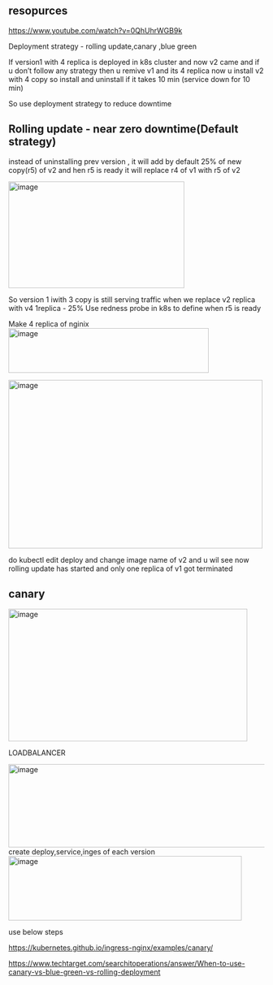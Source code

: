 ## resopurces
https://www.youtube.com/watch?v=0QhUhrWGB9k

Deployment strategy - rolling update,canary ,blue green

If version1 with 4 replica is deployed in k8s cluster and now v2 came and if u don’t follow any strategy then u remive v1 and its 4 replica now u install v2 with 4 copy so install and uninstall if it takes 10 min (service down for 10 min)

So use deployment strategy to reduce downtime

## Rolling update  - near zero downtime(Default strategy)
instead of uninstalling prev version , it will add by default 25% of new copy(r5) of v2 and hen r5 is ready it will replace r4 of v1
with r5 of v2

<img width="346" height="210" alt="image" src="https://github.com/user-attachments/assets/3b624332-faa1-4f25-98d8-384bfe2e9e48" />

So version 1 iwith 3 copy is still serving traffic when we replace v2 replica with v4
1replica - 25%
Use redness probe in k8s to define when r5 is ready

Make 4 replica of nginix
<img width="394" height="88" alt="image" src="https://github.com/user-attachments/assets/020743c0-c412-495e-b852-12795ca009c7" />

<img width="500" height="332" alt="image" src="https://github.com/user-attachments/assets/50fdd967-e5d6-4309-8979-e69a4ac1c5c5" />

do kubectl edit deploy and change image name of v2 and u wil see now rolling update has started and only one replica of v1 got terminated

## canary
<img width="470" height="261" alt="image" src="https://github.com/user-attachments/assets/db6a2702-2d6b-48b2-8700-fc5883796d8b" />

LOADBALANCER

<img width="546" height="164" alt="image" src="https://github.com/user-attachments/assets/10b439d1-68d2-4dd9-b04e-b83ecc2acea9" />
create deploy,service,inges of each version
<img width="459" height="127" alt="image" src="https://github.com/user-attachments/assets/6b8a8451-f671-416b-ba5a-430afc8091c3" />

use below steps

https://kubernetes.github.io/ingress-nginx/examples/canary/

https://www.techtarget.com/searchitoperations/answer/When-to-use-canary-vs-blue-green-vs-rolling-deployment
